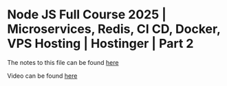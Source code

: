 # Node JS Full Course 2025 | Microservices, Redis, CI CD, Docker, VPS Hosting | Hostinger | Part 2

The notes to this file can be found [here](https://www.notion.so/falling-leaf-32/Node-JS-Full-Course-2025-Microservices-Redis-CI-CD-Docker-VPS-Hosting-Hostinger-Part-2-18de0c01b1b880778fadfd8e2707ae5f)

Video can be found [here](https://youtu.be/_f7h6xQXiLA)
